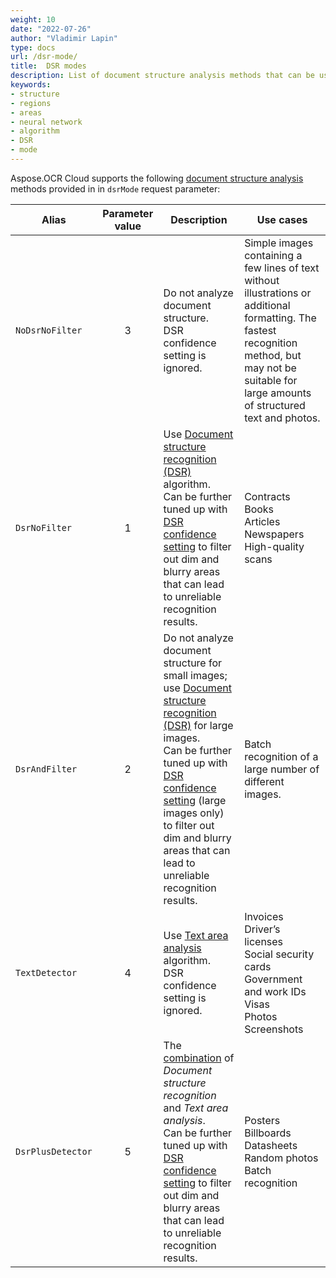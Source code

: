 ```yaml
---
weight: 10
date: "2022-07-26"
author: "Vladimir Lapin"
type: docs
url: /dsr-mode/
title:  DSR modes
description: List of document structure analysis methods that can be used for recognition.
keywords:
- structure
- regions
- areas
- neural network
- algorithm
- DSR
- mode
---
```


Aspose.OCR Cloud supports the following [document structure analysis](/ocr/structure-analysis/) methods provided in in `dsrMode` request parameter:

Alias             | Parameter value   | Description | Use cases
----------------- | :---------------: | ----------- | ---------
`NoDsrNoFilter`   | 3                 | Do not analyze document structure.<br />DSR confidence setting is ignored. | Simple images containing a few lines of text without illustrations or additional formatting. The fastest recognition method, but may not be suitable for large amounts of structured text and photos.
`DsrNoFilter`     | 1                 | Use [Document structure recognition (DSR)](/ocr/structure-analysis/#document-structure-recognition-dsr) algorithm.<br />Can be further tuned up with [DSR confidence setting](/ocr/dsr-confidence/) to filter out dim and blurry areas that can lead to unreliable recognition results. | Contracts<br />Books<br />Articles<br />Newspapers<br />High-quality scans
`DsrAndFilter`    | 2                 | Do not analyze document structure for small images; use [Document structure recognition (DSR)](/ocr/structure-analysis/#document-structure-recognition-dsr) for large images.<br />Can be further tuned up with [DSR confidence setting](/ocr/dsr-confidence/) (large images only) to filter out dim and blurry areas that can lead to unreliable recognition results. | Batch recognition of a large number of different images.
`TextDetector`    | 4                 | Use [Text area analysis](/ocr/structure-analysis/#text-area-analysis) algorithm.<br />DSR confidence setting is ignored. | Invoices<br />Driver’s licenses<br />Social security cards<br />Government and work IDs<br />Visas<br /> Photos<br />Screenshots
`DsrPlusDetector` | 5                 | The [combination](/ocr/structure-analysis/#mixed-mode) of _Document structure recognition_ and _Text area analysis_.<br />Can be further tuned up with [DSR confidence setting](/ocr/dsr-confidence/) to filter out dim and blurry areas that can lead to unreliable recognition results. | Posters<br />Billboards<br />Datasheets<br />Random photos<br />Batch recognition

